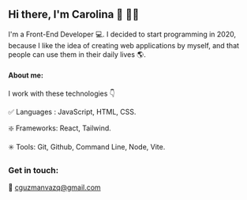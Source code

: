 ## Hi there, I'm Carolina 👋 👩‍💻

I'm a Front-End Developer  💻. I decided to start programming in 2020, because I like the idea of creating web applications by myself, and that people can use them in their daily lives 🌎. 

#### About me:
I work with these technologies 👇

✅ Languages : JavaScript, HTML, CSS.

❇️ Frameworks: React, Tailwind. 

✳️ Tools: Git, Github, Command Line, Node, Vite.

### Get in touch:
📨  cguzmanvazq@gmail.com

